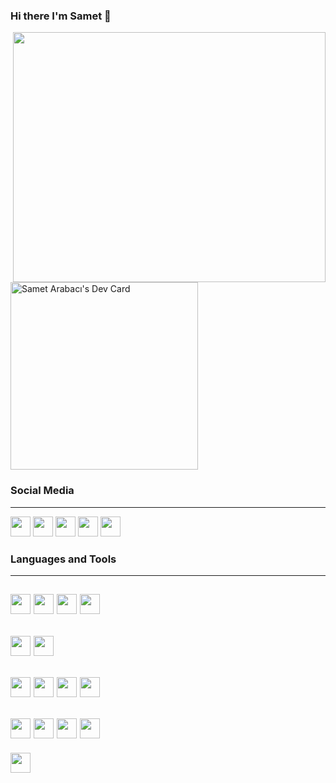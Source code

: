 ### Hi there I'm Samet :wave:

<img src="https://user-images.githubusercontent.com/75490736/141855530-3a345914-b915-4533-88f5-be0189ce2969.gif" align="right" width="500" height="400" />

<a href="https://app.daily.dev/Smtrbci"><img src="https://api.daily.dev/devcards/e436b66d23444339ab73a27691ade9a8.png?r=e54" width="300" alt="Samet Arabacı's Dev Card"/></a>

### Social Media
---
[<img height="32" width="32" src="https://unpkg.com/simple-icons@v6/icons/twitter.svg"/>][twitter] 
[<img height="32" width="32" src="https://unpkg.com/simple-icons@v6/icons/linkedin.svg"/>][linkedin] 
[<img height="32" width="32" src="https://unpkg.com/simple-icons@v6/icons/instagram.svg"/>][instagram] 
[<img height="32" width="32" src="https://unpkg.com/simple-icons@v6/icons/google.svg"/>][google] 
[<img height="32" width="32" src="https://unpkg.com/simple-icons@v6/icons/wordpress.svg"/>][wordpress] 


[twitter]: https://twitter.com/smtrbci
[linkedin]: https://www.linkedin.com/in/smtrbci/
[instagram]: https://www.instagram.com/salihsametarabaci/
[google]: https://g.dev/Smtrbci
[wordpress]: https://capslockweb.com/


### Languages and Tools
---
<img height="32" width="32" src="https://img.icons8.com/fluency/48/000000/python.png"/> <img height="32" width="32" src="https://img.icons8.com/color/48/000000/java-coffee-cup-logo--v1.png"/> <img height="32" width="32" src="https://img.icons8.com/color/48/000000/c-programming.png"/> <img height="32" width="32" src="https://img.icons8.com/external-tal-revivo-color-tal-revivo/48/000000/external-cplusplus-a-general-purpose-descriptive-programming-computer-language-logo-color-tal-revivo.png"/>
---
<img height="32" width="32" src="https://img.icons8.com/fluency/48/000000/flutter.png"/> <img height="32" width="32" src="https://img.icons8.com/color/48/000000/dart.png"/>
---
<img height="32" width="32" src="https://img.icons8.com/color/48/000000/visual-studio-code-2019.png"/> <img height="32" width="32" src="https://img.icons8.com/color/50/000000/android-studio--v3.png"/> <img height="32" width="32" src="https://img.icons8.com/fluency/48/000000/unity.png"/> <img height="32" width="32" src="https://img.icons8.com/color/48/000000/unreal-engine.png"/>
---
<img height="32" width="32" src="https://img.icons8.com/color/48/000000/javascript--v1.png"/> <img height="32" width="32" src="https://img.icons8.com/color/64/000000/html-5--v1.png"/> <img height="32" width="32" src="https://img.icons8.com/color/48/000000/css3.png"/> <img height="32" width="32" src="https://img.icons8.com/officel/40/000000/php-logo.png"/>
---
<img height="32" width="32" src="https://img.icons8.com/color/48/000000/wordpress.png"/>
